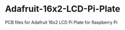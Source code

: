 Adafruit-16x2-LCD-Pi-Plate
==========================

PCB files for Adafruit 16x2 LCD Pi Plate for Raspberry Pi
